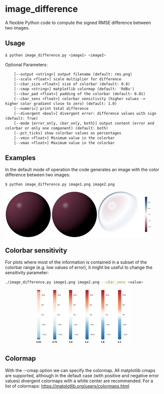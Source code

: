 # image_difference
A flexible Python code to compute the signed RMSE difference between two images.

## Usage

```bash
$ python image_difference.py <image1> <image2>  
```

Optional Parameters:  
```
	[--output <string>] output filename (default: rms.png)  
	[--scale <float>] scale multiplier for difference  
	[--cbar_size <float>] size of colorbar (default: 0.8)  
	[--cmap <string>] matplotlib colormap (default: 'RdBu')  
	[--cbar_pad <float>] padding of the colorbar (default: 0.01)
	[--cbar_sens <float>] colorbar sensitivity (higher values -> higher color gradient close to zero) (default: 1.0)
	[--numeric] print total difference  
	[--divergent <bool>] divergent error: difference values with sign (default: True)
	[--mode {error_only, cbar_only, both}] output content (error and colorbar or only one component) (default: both)
	[--pct_ticks] show colorbar values as percentages
	[--vmin <float>] Minimum value in the colorbar
	[--vmax <float>] Maximum value in the colorbar
```

## Examples
In the default mode of operation the code generates an image with the color difference between two images:
```bash
$ python image_difference.py image1.png image2.png  
```

<img align="center" src="/img/image1.png" width="30%"><img align="center" src="/img/image2.png" width="30%"><img align="center" src="/img/rms.png" width="30%"><img align="center" src="/img/cbar.png" width="5%">

## Colorbar sensitivity
For plots where most of the information is contained in a subset of the colorbar range (e.g. low values of error), it might be useful to change the sensitivity parameter:
```bash
./image_difference.py image1.png image2.png --cbar_sens <value>
```
<p align="center">
	<img src='/img/cbar_sensitivity.png' width='60%'>
</p>

## Colormap

With the --cmap option we can specify the colormap. All matplotlib cmaps are supported, although in the default case (with positive and negative error values) divergent colormaps with a white center are recommended. For a list of colormaps:
<a href="https://matplotlib.org/users/colormaps.html">https://matplotlib.org/users/colormaps.html</a>
